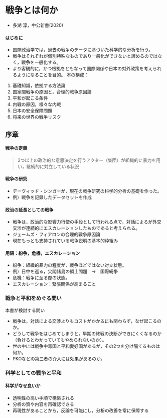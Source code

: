 # 戦争とは何か
- 多湖 淳，中公新書(2020)
#### はじめに
- 国際政治学では，過去の戦争のデータに基づいた科学的な分析を行う。
- 戦争はそれぞれが個別特殊なものであり一般化ができないと諦めるのではなく，戦争を一般化する。
- より客観的に，かつ根拠をともなって国際関係や日本の対外政策を考えられるようになることを目的。
本の構成：
1. 基礎知識，依拠する方法論
2. 国家間戦争の原因と，合理的戦争原因論
3. 平和が起こる条件
4. 内戦の原因，様々な内戦
5. 日本の安全保障問題
6. 将来の世界の戦争リスク

## 序章
#### 戦争の定義
> 2つ以上の政治的な意思決定を行うアクター（集団）が組織的に暴力を用い，継続的に対立している状況

#### 戦争の研究
- デーヴィッド・シンガーが，現在の戦争研究の科学的分析の基礎を作った。
 - 例）戦争を記録したデータセットを作成

#### 政治の延長としての戦争
- 戦争は，政治的な影響力行使の手段として行われる点で，対話によるが外交交渉が連続的にエスカレーションしたものであると考えられる。
- ジェームズ・フィアロンの合理的戦争原因論
 - 現在もっとも支持されている戦争説明の基本的枠組み

#### 用語：紛争，危機，エスカレーション
- 紛争：組織的暴力の程度が，戦争ほどではない対立状態。
 - 例）日中を巡る，尖閣諸島の領土問題　→　国際紛争
- 危機：戦争に至る際の状態。
- エスカレーション：緊張関係が高まること

### 戦争と平和をめぐる問い
本書が検討する問い
- 戦争は，対話による交渉よりもコストがかかるにも関わらず，なぜ起こるのか。
- どうして戦争をはじめてしまうと，早期の終戦の決断ができにくくなるのか（負けるとわかっていてもやめられないのか）。
- 世の中には戦争中毒国と平和愛好国があるが，その2つを分け隔てるものは何か。
- PKOなどの第三者の介入には効果があるのか。

### 科学としての戦争と平和
#### 科学がなぜ良いか
- 透明性の高い手順で構築される
- 分析の質や内容を再確認できる
- 再現性があることから，反論を可能にし，分析の改善を常に保障する

